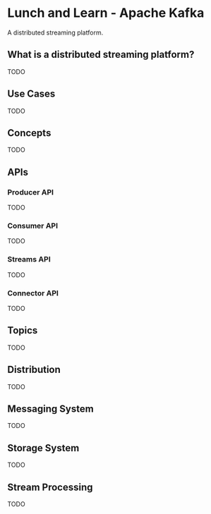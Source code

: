 # Lunch and Learn - Apache Kafka
A distributed streaming platform.

## What is a distributed streaming platform?
TODO

## Use Cases
TODO

## Concepts
TODO

## APIs

### Producer API
TODO

### Consumer API
TODO

### Streams API
TODO

### Connector API
TODO

## Topics
TODO

## Distribution
TODO

## Messaging System
TODO

## Storage System
TODO

## Stream Processing
TODO
